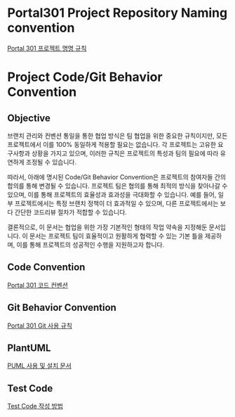 # Portal301 Project Repository Naming convention
[Portal 301 프로젝트 명명 규칙](https://github.com/portal301/NOTICE-Portal-Project-Conventions/blob/main/Portal301%20Project%20Repository%20Naming%20convention.md)
<br>

# Project Code/Git Behavior Convention

## Objective
브랜치 관리와 컨벤션 통일을 통한 협업 방식은 팀 협업을 위한 중요한 규칙이지만, 모든 프로젝트에서 이를 100% 동일하게 적용할 필요는 없습니다. 각 프로젝트는 고유한 요구사항과 상황을 가지고 있으며, 이러한 규칙은 프로젝트의 특성과 팀의 필요에 따라 유연하게 조정될 수 있습니다.

따라서, 아래에 명시된 Code/Git Behavior Convention은 프로젝트의 참여자들 간의 합의를 통해 변경될 수 있습니다. 프로젝트 팀은 협의를 통해 최적의 방식을 찾아나갈 수 있으며, 이를 통해 프로젝트의 효율성과 효과성을 극대화할 수 있습니다. 예를 들어, 일부 프로젝트에서는 특정 브랜치 정책이 더 효과적일 수 있으며, 다른 프로젝트에서는 보다 간단한 코드리뷰 절차가 적합할 수 있습니다.

결론적으로, 이 문서는 협업을 위한 가장 기본적인 형태의 작업 약속을 지정해둔 문서입니다. 이 문서는 프로젝트 팀이 효율적이고 원활하게 협력할 수 있는 기본 틀을 제공하며, 이를 통해 프로젝트의 성공적인 수행을 지원하고자 합니다.

## Code Convention
[Portal 301 코드 컨벤션](https://github.com/portal301/NOTICE-Portal-Project-Conventions/blob/main/Code%20Convention.md)

## Git Behavior Convention
[Portal 301 Git 사용 규칙](https://github.com/portal301/NOTICE-Portal-Project-Conventions/blob/main/Git/Git%20Behavior%20Convention.md)

## PlantUML
[PUML 사용 및 설치 문서](https://github.com/portal301/NOTICE-Portal-Project-Conventions/blob/main/PlantUML/PlantUML.md)

## Test Code
[Test Code 작성 방법](https://github.com/portal301/NOTICE-Portal-Project-Conventions/blob/main/TestCode/Testcode.md)